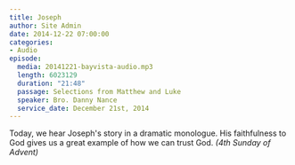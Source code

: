 ```yaml
---
title: Joseph
author: Site Admin
date: 2014-12-22 07:00:00
categories:
- Audio
episode:
  media: 20141221-bayvista-audio.mp3
  length: 6023129
  duration: "21:48"
  passage: Selections from Matthew and Luke
  speaker: Bro. Danny Nance
  service_date: December 21st, 2014
---
```

Today, we hear Joseph's story in a dramatic monologue. His faithfulness to God gives us a great example of how we can trust God. _(4th Sunday of Advent)_